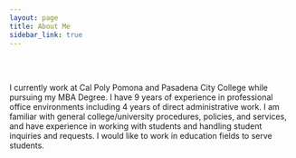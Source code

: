 ```yaml
---
layout: page
title: About Me
sidebar_link: true
---
```


<br><br>

I currently work at Cal Poly Pomona and Pasadena City College while pursuing my MBA Degree. I have 9 years of experience in professional office environments including 4 years of direct administrative work. I am familiar with general college/university procedures, policies, and services, and have experience in working with students and handling student inquiries and requests. I would like to work in education fields to serve students. 



